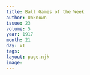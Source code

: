 ```yaml
---
title: Ball Games of the Week
author: Unknown
issue: 23
volume: 5
year: 1917
month: 21
day: VI
tags:
layout: page.njk
image:
---
```





